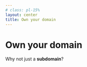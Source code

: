 ```yaml
---
# class: pl-15%
layout: center
title: Own your domain
---
```


<h1>Own your <strong class="color:accent">domain</strong></h1>

<Transform scale="0.9">

<Citation
  citeHref="https://indiewebify.me/"
  citeText="IndieWebify.Me">
  <template v-slot:quote>
    <p slot="quote">
    A personal domain name is an inexpensive, internationally <strong class="color:accent">universal identifier</strong> which gives you more control over your space than other IDs (e.g. email address or phone number.)
    </p>
  </template>
</Citation>

Why not just a <strong class="color:accent">subdomain</strong>?

<Citation
  citeHref="https://indieweb.org/personal-domain"
  citeText="personal-domain on indieweb.org">
  <template v-slot:quote>
    <p slot="quote">
    A subdomain (like <code>example.wordpress.com</code> or <code>example.github.io</code>) <strong class="color:accent">is not something you own</strong>, rather you are at the mercy of the corporation that owns the actual domain name, who thus has ownership and control of all subdomains as well.
    </p>
  </template>
</Citation>

</Transform>

<!--
A personal domain is a domain name that you personally own, control, and use to represent yourself on the internet. Getting a personal domain is the first step towards getting on the indieweb, and is therefore a requirement for [IndieMark](https://indieweb.org/IndieMark) Level 0.

> Instead of logging in to websites as "you on Twitter" or "you on Facebook", you should be able to log in as just "you". We should not be relying on Twitter or Facebook to provide our authenticated identities, we should be able to use our own domain names to log in to sites everywhere.

https://indieweb.org/Why_web_sign-in

https://indieweb.org/How_to_set_up_web_sign-in_on_your_own_domain

https://jamesg.blog/2024/02/19/personal-website-ideas/

## A note on WHOIS and domain privacy

Only use domain privacy if you fully trust the provider of the service -- disputes about domain name administration or transfers may get tricky if you are not listed as the legal owner of the domain.

## 💡 Tip

You should be able to set up all record types (A, CNAME, MX, TXT) for as many subdomains as you'd like/need.

## ❓ FAQ

What if I have to restructure my site and my content end up at different URLs?

What if I need to migrate my content from one domain to another? Or if I have to restructure my site and my content end up at different URLs?

Use HTTP 301 (Moved Permanently) redirects or rewrites. For example, on [Cloudflare Pages](https://developers.cloudflare.com/pages/platform/limits/#redirects) you can write a `_redirects` file or define [transform rules](https://developers.cloudflare.com/rules/transform/).

## 📌 Ideas

It could be interesting if schools taught domain names in web class. Such a class would cover:

- What is a domain name?
- What are the main parts of a domain name?
- Why were they invented?
- What is a URL? What are the parts of a URL?
- What is www? Is it always necessary to add www. to a domain.
- Why might one need a domain name?

-->
